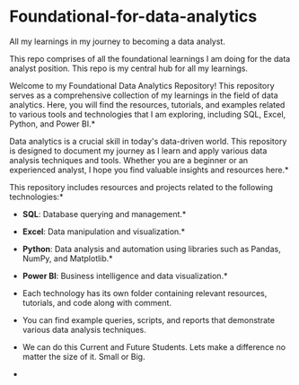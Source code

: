 # Foundational-for-data-analytics
All my learnings in my journey to becoming a data analyst.

This repo comprises of all the foundational learnings I am doing for the data analyst position. This repo is my central hub for all my learnings.

Welcome to my Foundational Data Analytics Repository! This repository serves as a comprehensive collection of my learnings in the field of data analytics. Here, you will find the resources, tutorials, and examples related to various tools and technologies that I am exploring, including SQL, Excel, Python, and Power BI.*

Data analytics is a crucial skill in today's data-driven world. This repository is designed to document my journey as I learn and apply various data analysis techniques and tools. Whether you are a beginner or an experienced analyst, I hope you find valuable insights and resources here.*

This repository includes resources and projects related to the following technologies:*

- **SQL**: Database querying and management.*
- **Excel**: Data manipulation and visualization.*
- **Python**: Data analysis and automation using libraries such as Pandas, NumPy, and Matplotlib.*
- **Power BI**: Business intelligence and data visualization.*

- Each technology has its own folder containing relevant resources, tutorials, and code along with comment.
- You can find example queries, scripts, and reports that demonstrate various data analysis techniques.

- We can do this Current and Future Students. Lets make a difference no matter the size of it. Small or Big.

- 
